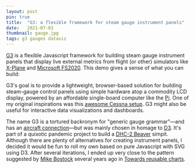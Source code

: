 ```yaml
---
layout: post
pin: true
title:  "G3: a flexible framework for steam gauge instrument panels"
date:   2021-07-03
thumbnail: gauge.jpg
tags: g3 gauges dataviz
---
```


[G3][g3] is a flexible Javascript framework
for building steam gauge instrument panels
that display live external metrics from flight (or other) simulators
like [X-Plane][xplane] and [Microsoft FS2020][fs2020].
This demo gives a sense of what you can build:

[g3]: https://github.com/patricksurry/g3
[xplane]: https://www.x-plane.com/
[fs2020]: https://www.flightsimulator.com/

<div id='demo'></div>

G3's goal is to provide a lightweight, browser-based solution
for building steam-gauge control panels using simple hardware atop a
commodity LCD display, powered by an affordable single-board computer
like the [Pi][rpi].
One of my original inspirations was this
[awesome Cessna setup][cessna-panel].
G3 might also be useful for interactive data visualizations and dashboards.

[rpi]: https://www.raspberrypi.org/
[cessna-panel]: https://cessna172sim.allanglen.com/docs/instrument-panel/

The name G3 is a tortured backronym for "generic gauge grammar"&mdash;and
has an [aircraft connection][gulfstream]&mdash;but
was mainly chosen in homage to [D3][d3].
It's part of a quixotic pandemic project to build a
[DHC-2 Beaver][dhc2] simpit.
Although there are plenty of alternatives
for creating instrument panels,
I decided it would be fun to roll my own based
on pure Javascript with SVG using D3.
After several iterations, I ended up very close to
the pattern suggested by
[Mike Bostock][mike]
several years ago in
[Towards reusable charts][reuse].

[gulfstream]: https://en.wikipedia.org/wiki/Gulfstream_III
[d3]: https://d3js.org/
[dhc2]: https://en.wikipedia.org/wiki/De_Havilland_Canada_DHC-2_Beaver
[mike]: https://bost.ocks.org/mike/
[reuse]: https://bost.ocks.org/mike/chart/

<script src="https://unpkg.com/@patricksurry/g3/dist/g3-contrib.min.js"></script>

<script>
g3.panel()
    .width(960)
    .height(480)
    .append(
        g3.put().x(120).y(120).append(g3.contrib.nav.airspeed.DHC2()),
        g3.put().x(360).y(120).append(g3.contrib.nav.attitude.generic()),
        g3.put().x(600).y(120).append(g3.contrib.nav.altitude.generic()),
        g3.put().x(840).y(120).append(g3.contrib.radionav.VOR.generic()),

        g3.put().x(120).y(360).append(g3.contrib.nav.turnCoordinator.generic()),
        g3.put().x(360).y(360).append(g3.contrib.nav.heading.generic()),
        g3.put().x(600).y(360).append(g3.contrib.nav.VSI.generic()),
        g3.put().x(840).y(360).append(g3.contrib.radionav.ADF.generic()),
    )
    ('#demo');
</script>